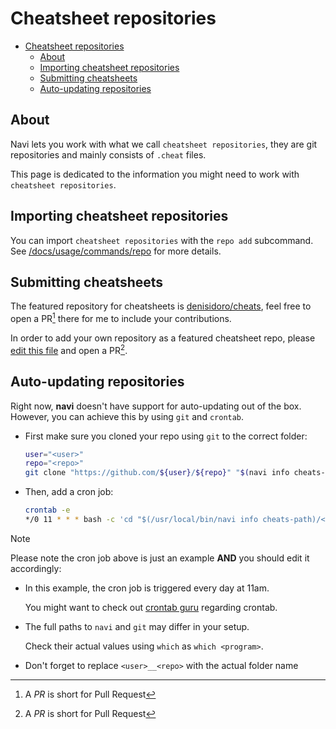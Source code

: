 # Cheatsheet repositories

<!-- TOC -->
* [Cheatsheet repositories](#cheatsheet-repositories)
  * [About](#about)
  * [Importing cheatsheet repositories](#importing-cheatsheet-repositories)
  * [Submitting cheatsheets](#submitting-cheatsheets)
  * [Auto-updating repositories](#auto-updating-repositories)
<!-- TOC -->

## About

Navi lets you work with what we call `cheatsheet repositories`, they are git repositories
and mainly consists of `.cheat` files.

This page is dedicated to the information you might need to work with `cheatsheet repositories`.

## Importing cheatsheet repositories

You can import `cheatsheet repositories` with the `repo add` subcommand.\
See [/docs/usage/commands/repo](/docs/usage/commands/repo/README.md#importing-cheatsheet-repositories) for more details.

## Submitting cheatsheets

The featured repository for cheatsheets is [denisidoro/cheats](https://github.com/denisidoro/cheats),
feel free to open a PR[^1] there for me to include your contributions.

In order to add your own repository as a featured cheatsheet repo, please [edit this file](https://github.com/denisidoro/cheats/edit/master/featured_repos.txt) and open a PR[^1].

## Auto-updating repositories

Right now, **navi** doesn't have support for auto-updating out of the box.
However, you can achieve this by using `git` and `crontab`.

- First make sure you cloned your repo using `git` to the correct folder:

  ```sh
  user="<user>"
  repo="<repo>"
  git clone "https://github.com/${user}/${repo}" "$(navi info cheats-path)/${user}__${repo}"
  ```

- Then, add a cron job:

  ```sh
  crontab -e
  */0 11 * * * bash -c 'cd "$(/usr/local/bin/navi info cheats-path)/<user>__<repo>" && /usr/local/bin/git pull -q origin master'
  ```

> [!NOTE]
> Please note the cron job above is just an example **AND** you should edit it accordingly:
>
>- In this example, the cron job is triggered every day at 11am.
>  
>    You might want to check out [crontab guru](https://crontab.guru/) regarding crontab.
>
>- The full paths to `navi` and `git` may differ in your setup.
>
>    Check their actual values using `which` as `which <program>`.
>
>- Don't forget to replace `<user>__<repo>` with the actual folder name

[^1]: A *PR* is short for Pull Request
